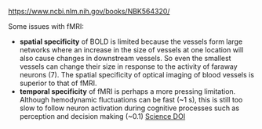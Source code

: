 https://www.ncbi.nlm.nih.gov/books/NBK564320/

Some issues with fMRI:
* **spatial specificity** of BOLD is limited because the vessels form large networks where an increase in the size of vessels at one location will also cause changes in downstream vessels. So even the smallest vessels can change their size in response to the activity of faraway neurons (7). The spatial specificity of optical imaging of blood vessels is superior to that of fMRI.
* **temporal specificity** of fMRI is perhaps a more pressing limitation. Although hemodynamic fluctuations can be fast (~1 s), this is still too slow to follow neuron activation during cognitive processes such as perception and decision making (~0.1)
  [Science DOI](https://www.science.org/doi/10.1126/science.ade4938)
